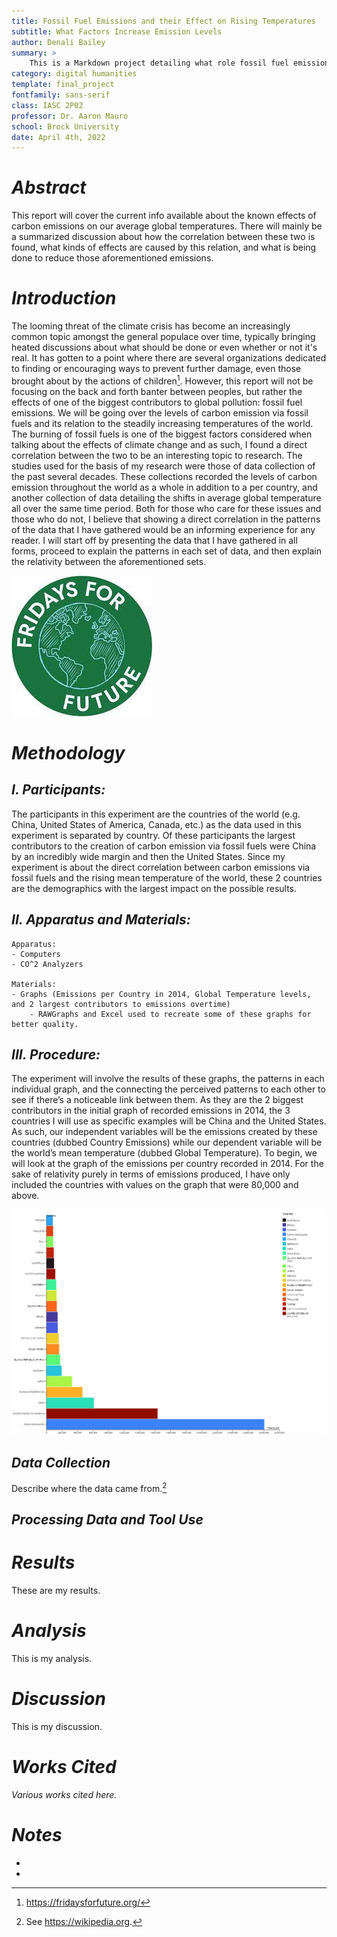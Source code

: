 ```yaml
---
title: Fossil Fuel Emissions and their Effect on Rising Temperatures
subtitle: What Factors Increase Emission Levels
author: Denali Bailey
summary: > 
    This is a Markdown project detailing what role fossil fuel emissions play in the slowly rising temperatures of the world.
category: digital humanities
template: final_project
fontfamily: sans-serif
class: IASC 2P02
professor: Dr. Aaron Mauro
school: Brock University
date: April 4th, 2022
---
```

# ***Abstract***

This report will cover the current info available about the known effects of carbon emissions on our average global temperatures. There will mainly be a summarized discussion about how the correlation between these two is found, what kinds of effects are caused by this relation, and what is being done to reduce those aforementioned emissions.

# ***Introduction***

The looming threat of the climate crisis has become an increasingly common topic amongst the general populace over time, typically bringing heated discussions about what should be done or even whether or not it's real. It has gotten to a point where there are several organizations dedicated to finding or encouraging ways to prevent further damage, even those brought about by the actions of children[^1]. However, this report will not be focusing on the back and forth banter between peoples, but rather the effects of one of the biggest contributors to global pollution: fossil fuel emissions. We will be going over the levels of carbon emission via fossil fuels and its relation to the steadily increasing temperatures of the world. The burning of fossil fuels is one of the biggest factors considered when talking about the effects of climate change and as such, I found a direct correlation between the two to be an interesting topic to research. The studies used for the basis of my research were those of data collection of the past several decades. These collections recorded the levels of carbon emission throughout the world as a whole in addition to a per country, and another collection of data detailing the shifts in average global temperature all over the same time period. Both for those who care for these issues and those who do not, I believe that showing a direct correlation in the patterns of the data that I have gathered would be an informing experience for any reader. I will start off by presenting the data that I have gathered in all forms, proceed to explain the patterns in each set of data, and then explain the relativity between the aforementioned sets. 

!["Figure 1: Fridays For Future, an organization created to support the fight against the threat of climate change."](./FridaysForFuture.jpg)

# ***Methodology***

## ***I. 	Participants:***
The participants in this experiment are the countries of the world (e.g. China, United States of America, Canada, etc.) as the data used in this experiment is separated by country. Of these participants the largest contributors to the creation of carbon emission via fossil fuels were China by an incredibly wide margin and then the United States. Since my experiment is about the direct correlation between carbon emissions via fossil fuels and the rising mean temperature of the world, these 2 countries are the demographics with the largest impact on the possible results.

## ***II. 	Apparatus and Materials:***
    Apparatus:
    - Computers
    - CO^2 Analyzers
    
    Materials:
    - Graphs (Emissions per Country in 2014, Global Temperature levels, and 2 largest contributors to emissions overtime)
	    - RAWGraphs and Excel used to recreate some of these graphs for better quality.

## ***III. Procedure:***

The experiment will involve the results of these graphs, the patterns in each individual graph, and the connecting the perceived patterns to each other to see if there’s a noticeable link between them. As they are the 2 biggest contributors in the initial graph of recorded emissions in 2014, the 3 countries I will use as specific examples will be China and the United States. As such, our independent variables will be the emissions created by these countries (dubbed Country Emissions) while our dependent variable will be the world’s mean temperature (dubbed Global Temperature). To begin, we will look at the graph of the emissions per country recorded in 2014. For the sake of relativity purely in terms of emissions produced, I have only included the countries with values on the graph that were 80,000 and above. 

!["Figure 2: Countries' Carbon Emissions by 2014"](./Countries'_Carbon_Emissions_By_2014.png)

## ***Data Collection***

Describe where the data came from.[^fn1]

## ***Processing Data and Tool Use***



# ***Results***

These are my results.

# ***Analysis***

This is my analysis.

# ***Discussion***

This is my discussion.

# ***Works Cited***

*Various works cited here.*



# ***Notes***

* [^fn1]: See https://wikipedia.org.
* [^1]: https://fridaysforfuture.org/